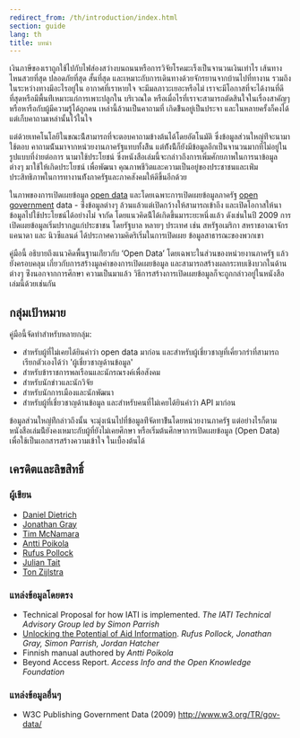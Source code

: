 ```yaml
---
redirect_from: /th/introduction/index.html
section: guide
lang: th
title: บทนำ
---
```


เงินภาษีของเราถูกใช้ไปกับไฟส่องสว่างบนถนนหรือการวิจัยโรคมะเร็งเป็นจานวนเงินเท่าไร เส้นทางไหนสวยที่สุด ปลอดภัยที่สุด สั้นที่สุด และเหมาะกับการเดินทางด้วยจักรยานจากบ้านไปที่ทางาน รวมถึงในระหว่างทางมีอะไรอยู่ใน อากาศที่เราหายใจ จะมีมลภาวะเยอะหรือไม่ เราจะมีโอกาสที่จะได้งานที่ดีที่สุดหรือมีพื้นท่ีเหมาะแก่การเพาะปลูกใน บริเวณใด หรือเมื่อไรที่เราจะสามารถตัดสินใจในเรื่องสาคัญๆ หรือหารือกับผู้มีความรู้ได้ถูกคน เหล่านี้ล้วนเป็นคาถามที่ เกิดข้ึนอยู่เป็นประจา และในหลายครั้งก็คงได้แต่เก็บคาถามเหล่านั้นไว้ในใจ

แต่ด้วยเทคโนโลยีในขณะน้ีสามารถที่จะตอบคาถามข้างต้นได้โดยอัตโนมัติ ซึ่งข้อมูลส่วนใหญ่ท่ีจะนามาใช้ตอบ คาถามน้ันมาจากหน่วยงานภาครัฐแทบทั้งส้ิน แต่ท้ังน้ีก็ยังมีข้อมูลอีกเป็นจานวนมากที่ไม่อยู่ในรูปแบบที่ง่ายต่อการ นามาใช้ประโยชน์ ซึ่งหนังสือเล่มนี้จะกล่าวถึงการเพิ่มศักยภาพในการนาข้อมูลต่างๆ มาใช้ให้เกิดประโยชน์ เพื่อพัฒนา คุณภาพชีวิตและความเป็นอยู่ของประชาชนและเพ่ิมประสิทธิภาพในการทางานท้ังภาครัฐและภาคสังคมให้ดีขึ้นอีกด้วย

ในภาพของการเปิดเผยข้อมูล [open data](/glossary/en/terms/open-data/) และโดยเฉพาะการเปิดเผยข้อมูลภาครัฐ [open government](/glossary/en/terms/open-government/) data - ซ่ึงข้อมูลต่างๆ ล้วนแล้วแต่เปิดกว้างให้สามารถเข้าถึง และเปิดโอกาสให้นาข้อมูลไปใช้ประโยชน์ได้อย่างไม่ จากัด โดยแนวคิดน้ีได้เกิดขึ้นมาระยะหนึ่งแล้ว ดังเช่นในปี 2009 การเปิดเผยข้อมูลเริ่มปรากฎแก่ประชาชน โดยรัฐบาล หลายๆ ประเทศ เช่น สหรัฐอเมริกา สหราชอาณาจักร แคนาดา และ นิวซีแลนด์ ได้ประกาศความคิดริเริ่มในการเปิดเผย ข้อมูลสาธารณะของพวกเขา

คู่มือนี้ อธิบายถึงแนวคิดพื้นฐานเก่ียวกับ ‘Open Data’ โดยเฉพาะในส่วนของหน่วยงานภาครัฐ แล้วยังครอบคลุม เกี่ยวกับการสร้างมูลค่าของการเปิดเผยข้อมูล และสามารถสร้างผลกระทบเชิงบวกในด้านต่างๆ ซ่ึงนอกจากการศึกษา ความเป็นมาแล้ว วิธีการสร้างการเปิดเผยข้อมูลก็จะถูกกล่าวอยู่ในหนังสือเล่มนี้ด้วยเช่นกัน

## กลุ่มเป้าหมาย

คู่มือนี้จัดทำสำหรับหลายกลุ่ม:

-   สำหรับผู้ที่ไม่เคยได้ยินคำว่า open data มาก่อน และสำหรับผู้เชี่ยวชาญที่เคี่ยวกรำที่สามารถเรียกตัวเองได้ว่า 'ผู้เชี่ยวชาญด้านข้อมูล'
-   สำหรับข้าราชการพลเรือนและนักรณรงค์เพื่อสังคม
-   สำหรับนักข่าวและนักวิจัย
-   สำหรับนักการเมืองและนักพัฒนา
-   สำหรับผู้ที่เชี่ยวชาญด้านข้อมูล และสำหรับคนที่ไม่เคยได้ยินคำว่า API มาก่อน

ข้อมูลส่วนใหญ่ท่ีกล่าวถึงนั้น จะมุ่งเน้นไปที่ข้อมูลท่ีจัดทาข้ึนโดยหน่วยงานภาครัฐ แต่อย่างไรก็ตามหนังสือเล่มน้ียังคงเหมาะกับผู้ที่ยังไม่เคยศึกษา หรือเริ่มต้นศึกษาการเปิดเผยข้อมูล (Open Data) เพื่อใช้เป็นเอกสารสร้างความเข้าใจ ในเบื้องต้นได้

## เครดิตและลิขสิทธิ์

### ผู้เขียน

-   [Daniel Dietrich](http://ddie.me/)
-   [Jonathan Gray](http://jonathangray.org/)
-   [Tim McNamara](http://timmcnamara.co.nz)
-   [Antti Poikola](http://apoikola.wordpress.com/)
-   [Rufus Pollock](http://rufuspollock.org/)
-   [Julian Tait](http://www.littlestar.tv/)
-   [Ton Zijlstra](http://www.zylstra.org/)

### แหล่งข้อมูลโดยตรง

-   Technical Proposal for how IATI is implemented. *The IATI Technical Advisory Group led by Simon Parrish*
-   [Unlocking the Potential of Aid Information](http://www.unlockingaid.info/). *Rufus Pollock, Jonathan Gray, Simon Parrish, Jordan Hatcher*
-   Finnish manual authored by *Antti Poikola*
-   Beyond Access Report. *Access Info and the Open Knowledge Foundation*

### แหล่งข้อมูลอื่นๆ

-   W3C Publishing Government Data (2009) <http://www.w3.org/TR/gov-data/>
